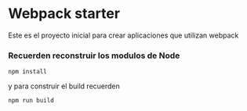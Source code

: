 # Webpack starter

Este es el proyecto inicial para crear aplicaciones que utilizan webpack

### Recuerden reconstruir los modulos de Node

```
npm install

```


y para construir el build recuerden

```
npm run build
```